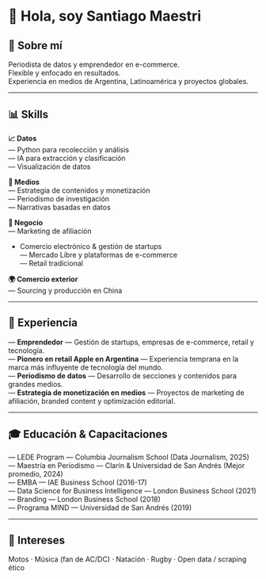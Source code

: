 # 👋 Hola, soy Santiago Maestri

## 🙋 Sobre mí
Periodista de datos y emprendedor en e-commerce.  
Flexible y enfocado en resultados.  
Experiencia en medios de Argentina, Latinoamérica y proyectos globales.

---

## 📊 Skills
**📈 Datos**  
— Python para recolección y análisis  
— IA para extracción y clasificación  
— Visualización de datos  

**📰 Medios**  
— Estrategia de contenidos y monetización  
— Periodismo de investigación  
— Narrativas basadas en datos  

**💼 Negocio**  
— Marketing de afiliación
- Comercio electrónico & gestión de startups  
— Mercado Libre y plataformas de e-commerce  
— Retail tradicional  

**🌍 Comercio exterior**  
— Sourcing y producción en China  

---

## 🚀 Experiencia
— **Emprendedor** — Gestión de startups, empresas de e-commerce, retail y tecnología.  
— **Pionero en retail Apple en Argentina** — Experiencia temprana en la marca más influyente de tecnología del mundo.  
— **Periodismo de datos** — Desarrollo de secciones y contenidos para grandes medios.  
— **Estrategia de monetización en medios** — Proyectos de marketing de afiliación, branded content y optimización editorial.

---

## 🎓 Educación & Capacitaciones
— LEDE Program — Columbia Journalism School (Data Journalism, 2025)  
— Maestría en Periodismo — Clarín & Universidad de San Andrés (Mejor promedio, 2024)  
— EMBA — IAE Business School (2016-17)  
— Data Science for Business Intelligence — London Business School (2021)  
— Branding — London Business School (2018)  
— Programa MIND — Universidad de San Andrés (2019)  

---

## 🎯 Intereses
Motos · Música (fan de AC/DC) · Natación · Rugby · Open data / scraping ético

